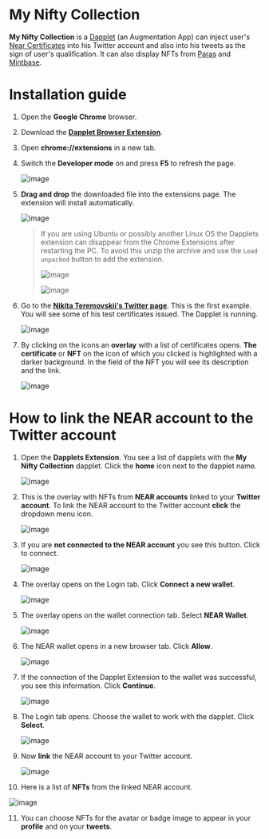 # My Nifty Collection

**My Nifty Collection** is a [Dapplet](https://dapplets.org) (an Augmentation App) can inject user's [Near Certificates](https://learnnear.club/near-certified-developer-program-ncd/) into his Twitter account and also into his tweets as the sign of user's qualification. It can also display NFTs from [Paras](https://paras.id/) and [Mintbase](https://www.mintbase.io/).

# Installation guide

1. Open the **Google Chrome** browser.

2. Download the [**Dapplet Browser Extension**](https://github.com/dapplets/dapplet-extension/releases/latest/download/dapplet-extension.zip?config=https://gist.githubusercontent.com/Ni-2/a959bb851729b151cc5d688e62bd9cef/raw/).

3. Open **chrome://extensions** in a new tab.
4. Switch the **Developer mode** on and press **F5** to refresh the page.

   ![image](https://user-images.githubusercontent.com/43613968/117107075-ad076580-ad89-11eb-9046-58dd1ede2868.png)

5. **Drag and drop** the downloaded file into the extensions page. The extension will install automatically.

   ![image](https://user-images.githubusercontent.com/43613968/117132354-6cb8df00-adab-11eb-93bb-eb17b287e140.png)

   > If you are using Ubuntu or possibly another Linux OS the Dapplets extension can disappear from the Chrome Extensions after restarting the PC. To avoid this unzip the archive and use the `Load unpacked` button to add the extension.
   >
   > ![image](https://user-images.githubusercontent.com/43613968/118473499-b93cdc80-b712-11eb-8a1a-d3779e490e8c.png)
   >
   > ![image](https://user-images.githubusercontent.com/43613968/118473927-2ea8ad00-b713-11eb-9bbf-f2b7cb33a6bf.png)

6. Go to the **[Nikita Teremovskii's Twitter page](https://twitter.com/teremovskii)**. This is the first example. You will see some of his test certificates issued.
   The Dapplet is running.

   ![image](https://user-images.githubusercontent.com/43613968/130480746-107b6df9-a9fa-43a0-aaad-20f42feaad4f.png)

7. By clicking on the icons an **overlay** with a list of certificates opens. **The certificate** or **NFT** on the icon of which you clicked is highlighted with a darker background. In the field of the NFT you will see its description and the link.

   ![image](https://user-images.githubusercontent.com/43613968/130484174-261db393-d2e1-40ed-8194-3fdf90a36e50.png)

# How to link the NEAR account to the Twitter account

1. Open the **Dapplets Extension**. You see a list of dapplets with the **My Nifty Collection** dapplet. Click the **home** icon next to the dapplet name.

   ![image](https://user-images.githubusercontent.com/43613968/117032522-370fe980-ad0a-11eb-8546-8dee7f0f6fd8.png)

2. This is the overlay with NFTs from **NEAR accounts** linked to your **Twitter account**. To link the NEAR account to the Twitter account **click** the dropdown menu icon.

   ![image](https://user-images.githubusercontent.com/43613968/117033464-0da38d80-ad0b-11eb-880b-e5dae3dbd25c.png)

3. If you are **not connected to the NEAR account** you see this button. Click to connect.

   ![image](https://user-images.githubusercontent.com/43613968/117034297-d386bb80-ad0b-11eb-9239-46334de4b0ac.png)

4. The overlay opens on the Login tab. Click **Connect a new wallet**.

   ![image](https://user-images.githubusercontent.com/43613968/117034775-4db74000-ad0c-11eb-9564-315be97661a0.png)

5. The overlay opens on the wallet connection tab. Select **NEAR Wallet**.

   ![image](https://user-images.githubusercontent.com/43613968/117104185-606d5b80-ad84-11eb-80de-a906e5801247.png)

6. The NEAR wallet opens in a new browser tab. Click **Allow**.

   ![image](https://user-images.githubusercontent.com/43613968/117135456-9f64d680-adaf-11eb-97e2-0bcf91f2c9f9.png)

7. If the connection of the Dapplet Extension to the wallet was successful, you see this information. Сlick **Continue**.

   ![image](https://user-images.githubusercontent.com/43613968/117105145-1ab19280-ad86-11eb-9972-67a40adedfbf.png)

8. The Login tab opens. Choose the wallet to work with the dapplet. Click **Select**.

   ![image](https://user-images.githubusercontent.com/43613968/117035168-adade680-ad0c-11eb-8ba7-d3bd1c3950da.png)

9. Now **link** the NEAR account to your Twitter account.

   ![image](https://user-images.githubusercontent.com/43613968/117035418-f796cc80-ad0c-11eb-829d-fe9fa31071f2.png)

10. Here is a list of **NFTs** from the linked NEAR account.

   ![image](https://user-images.githubusercontent.com/43613968/130485997-6f819230-451b-4d83-b9d1-84cfb18ccbf5.png)

11. You can choose NFTs for the avatar or badge image to appear in your **profile** and on your **tweets**.
